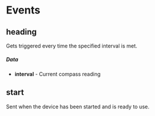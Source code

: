# Events

## heading

Gets triggered every time the specified interval is met.

##### Data

- **interval** - Current compass reading

## start

Sent when the device has been started and is ready to use.